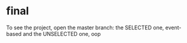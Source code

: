 # final
To see the project, open the master branch: the SELECTED one, event-based and the UNSELECTED one, oop
